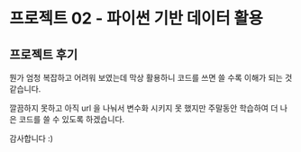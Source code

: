 # 프로젝트 02 - 파이썬 기반 데이터 활용

## 프로젝트 후기

뭔가 엄청 복잡하고 어려워 보였는데 
막상 활용하니 코드를 쓰면 쓸 수록 이해가 되는 것 같습니다.

깔끔하지 못하고 아직 url 을 나눠서 변수화 시키지 못 했지만
주말동안 학습하여 더 나은 코드를 쓸 수 있도록 하겠습니다.

감사합니다 :)


